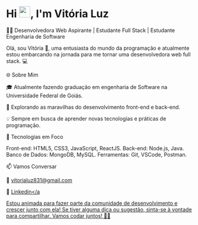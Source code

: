 <h1 align="left">Hi <img src="https://raw.githubusercontent.com/kaueMarques/kaueMarques/master/hi.gif" height="30px">, I'm Vitória Luz</h1>

👩‍💻 Desenvolvedora Web Aspirante | Estudante Full Stack | Estudante Engenharia de Software

Olá, sou Vitória 👋, uma entusiasta do mundo da programação e atualmente estou embarcando na jornada para me tornar uma desenvolvedora web full stack. 💻

🌐 Sobre Mim

🎓 Atualmente fazendo graduação em engenharia de Software na Universidade Federal de Goiás.

🌱 Explorando as maravilhas do desenvolvimento front-end e back-end.

💡 Sempre em busca de aprender novas tecnologias e práticas de programação.

🚀 Tecnologias em Foco

Front-end: HTML5, CSS3, JavaScript, ReactJS.
Back-end: Node.js, Java.
Banco de Dados: MongoDB, MySQL.
Ferramentas: Git, VSCode, Postman.

📫 Vamos Conversar

📧 vitorialuz831@gmail.com

🔗 <a href="https://www.linkedin.com/in/vit%C3%B3ria-luz-alves-d%E2%80%99-abadia-600573239" target="_blank">Linkedin</a

Estou animada para fazer parte da comunidade de desenvolvimento e crescer junto com ela! Se tiver alguma dica ou sugestão, sinta-se à vontade para compartilhar. Vamos codar juntos! 🚀✨

<!--

**vitorialuz229/vitorialuz229** is a ✨ _special_ ✨ repository because its `README.md` (this file) appears on your GitHub profile.

Here are some ideas to get you started:

- 🔭 I’m currently working on ...
- 🌱 I’m currently learning ...
- 👯 I’m looking to collaborate on ...
- 🤔 I’m looking for help with ...
- 💬 Ask me about ...
- 📫 How to reach me: ...
- 😄 Pronouns: ...
- ⚡ Fun fact: ...
-->
